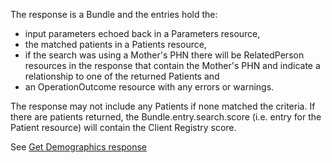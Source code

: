 The response is a Bundle and the entries hold the: 
* input parameters echoed back in a Parameters resource, 
* the matched patients in a Patients resource,
* if the search was using a Mother's PHN there will be RelatedPerson resources in the response that contain the Mother's PHN and indicate a relationship to one of the returned Patients and
* an OperationOutcome resource with any errors or warnings.

The response may not include any Patients if none matched the criteria.  If there are patients returned, the Bundle.entry.search.score (i.e. entry for the Patient resource) will contain the Client Registry score.

See [Get Demographics response](StructureDefinition-bc-search-response-bundle.html)

